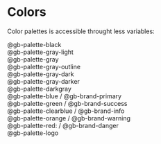 # Colors

Color palettes is accessible throught less variables:

<div class="docs-colors">
    <div class="row">
        <div class="col-sm-4">
            <div class="color palette-black">@gb-palette-black</div>
        </div>
        <div class="col-sm-4">
            <div class="color palette-gray-light">@gb-palette-gray-light</div>
        </div>
        <div class="col-sm-4">
            <div class="color palette-gray">@gb-palette-gray</div>
        </div>
    </div>
    <div class="row">
        <div class="col-sm-4">
            <div class="color palette-gray-outline">@gb-palette-gray-outline</div>
        </div>
        <div class="col-sm-4">
            <div class="color palette-gray-dark">@gb-palette-gray-dark</div>
        </div>
        <div class="col-sm-4">
            <div class="color palette-gray-darker">@gb-palette-gray-darker</div>
        </div>
    </div>
    <div class="row">
        <div class="col-sm-4">
            <div class="color palette-darkgray">@gb-palette-darkgray</div>
        </div>
    </div>
</div>
<div class="docs-colors">
    <div class="row">
        <div class="col-sm-6">
            <div class="color palette-blue">@gb-palette-blue / @gb-brand-primary</div>
        </div>
        <div class="col-sm-6">
            <div class="color palette-green">@gb-palette-green / @gb-brand-success</div>
        </div>
    </div>
    <div class="row">
        <div class="col-sm-6">
            <div class="color palette-clearblue">@gb-palette-clearblue / @gb-brand-info</div>
        </div>
        <div class="col-sm-6">
            <div class="color palette-orange">@gb-palette-orange / @gb-brand-warning</div>
        </div>
    </div>
    <div class="row">
        <div class="col-sm-6">
            <div class="color palette-red">@gb-palette-red: / @gb-brand-danger</div>
        </div>
        <div class="col-sm-6">
            <div class="color palette-logo">@gb-palette-logo</div>
        </div>
    </div>
</div>

